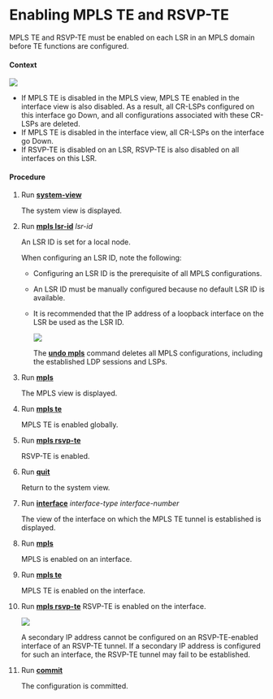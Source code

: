 Enabling MPLS TE and RSVP-TE
============================

MPLS TE and RSVP-TE must be enabled on each LSR in an MPLS domain before TE functions are configured.

#### Context

![](../../../../public_sys-resources/note_3.0-en-us.png) 

* If MPLS TE is disabled in the MPLS view, MPLS TE enabled in the interface view is also disabled. As a result, all CR-LSPs configured on this interface go Down, and all configurations associated with these CR-LSPs are deleted.
* If MPLS TE is disabled in the interface view, all CR-LSPs on the interface go Down.
* If RSVP-TE is disabled on an LSR, RSVP-TE is also disabled on all interfaces on this LSR.


#### Procedure

1. Run [**system-view**](cmdqueryname=system-view)
   
   
   
   The system view is displayed.
2. Run [**mpls lsr-id**](cmdqueryname=mpls+lsr-id) *lsr-id*
   
   
   
   An LSR ID is set for a local node.
   
   
   
   When configuring an LSR ID, note the following:
   * Configuring an LSR ID is the prerequisite of all MPLS configurations.
   * An LSR ID must be manually configured because no default LSR ID is available.
   * It is recommended that the IP address of a loopback interface on the LSR be used as the LSR ID.
     
     ![](../../../../public_sys-resources/notice_3.0-en-us.png) 
     
     The [**undo mpls**](cmdqueryname=undo+mpls) command deletes all MPLS configurations, including the established LDP sessions and LSPs.
3. Run [**mpls**](cmdqueryname=mpls)
   
   
   
   The MPLS view is displayed.
4. Run [**mpls te**](cmdqueryname=mpls+te)
   
   
   
   MPLS TE is enabled globally.
5. Run [**mpls rsvp-te**](cmdqueryname=mpls+rsvp-te)
   
   
   
   RSVP-TE is enabled.
6. Run [**quit**](cmdqueryname=quit)
   
   
   
   Return to the system view.
7. Run [**interface**](cmdqueryname=interface) *interface-type interface-number*
   
   
   
   The view of the interface on which the MPLS TE tunnel is established is displayed.
8. Run [**mpls**](cmdqueryname=mpls)
   
   
   
   MPLS is enabled on an interface.
9. Run [**mpls te**](cmdqueryname=mpls+te)
   
   
   
   MPLS TE is enabled on the interface.
10. Run [**mpls rsvp-te**](cmdqueryname=mpls+rsvp-te) RSVP-TE is enabled on the interface.
    
    ![](../../../../public_sys-resources/note_3.0-en-us.png) 
    
    A secondary IP address cannot be configured on an RSVP-TE-enabled interface of an RSVP-TE tunnel. If a secondary IP address is configured for such an interface, the RSVP-TE tunnel may fail to be established.
11. Run [**commit**](cmdqueryname=commit)
    
    
    
    The configuration is committed.